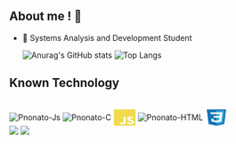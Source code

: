 ## About me ! 👋


- 🌱 Systems Analysis and Development Student

  ![Anurag's GitHub stats](https://github-readme-stats.vercel.app/api?username=Pnonato&show_icons=true&theme=dracula)
  ![Top Langs](https://github-readme-stats.vercel.app/api/top-langs/?username=Pnonato&layout=compact&theme=dracula)

## Known Technology
  
<div style="display: inline_block"><br>
  <img align="center" alt="Pnonato-Js" height="30" width="40" src="https://cdn.jsdelivr.net/gh/devicons/devicon/icons/java/java-original.svg">
  <img align="center" alt="Pnonato-C" height="30" width="40" src="https://cdn.jsdelivr.net/gh/devicons/devicon/icons/c/c-original.svg">
  <img align="center" alt="Pnonato-Js" height="30" width="40" src="https://raw.githubusercontent.com/devicons/devicon/master/icons/javascript/javascript-plain.svg">
  <img align="center" alt="Pnonato-HTML" height="30" width="40" src="https://img.shields.io/badge/HTML5-E34F26?style=for-the-badge&logo=html5&logoColor=white">
  <img align="center" alt="Pnonato-CSS" height="30" width="40" src="https://raw.githubusercontent.com/devicons/devicon/master/icons/css3/css3-original.svg">
</div>

  </a>
  </a>

  <div> 
  <a href = "mailto:pedro.nonato.marrara@gmail.com"><img src="https://img.shields.io/badge/Gmail-D14836?style=for-the-badge&logo=gmail&logoColor=white" target="_blank"></a>
  <a href="https://www.linkedin.com/in/pnonato" target="_blank"><img src="https://img.shields.io/badge/-LinkedIn-%230077B5?style=for-the-badge&logo=linkedin&logoColor=white" target="_blank"></a> 
 </div>

